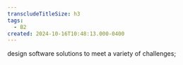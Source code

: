 ```yaml
---
transcludeTitleSize: h3
tags:
  - B2
created: 2024-10-16T10:48:13.000-0400
---
```

design software solutions to meet a variety of challenges;